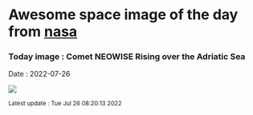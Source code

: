 
# Awesome space image of the day from [nasa](https://api.nasa.gov/)

### Today image : Comet NEOWISE Rising over the Adriatic Sea

Date : 2022-07-26


![](https://www.youtube.com/embed/ts0Ek3nLHew?rel=0)

<small>Latest update : Tue Jul 26 08:20:13 2022</small>


